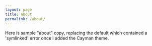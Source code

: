 ```yaml
---
layout: page
title: About
permalink: /about/
---
```


Here is sample "about" copy, replacing the default which contained a 'symlinked' error once I added the Cayman theme.

